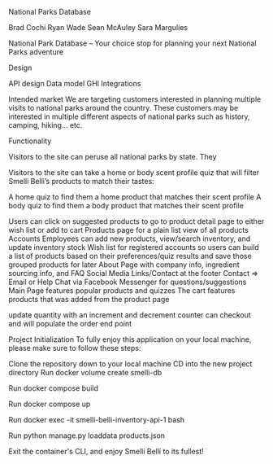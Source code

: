 National Parks Database

Brad Cochi
Ryan Wade
Sean McAuley
Sara Margulies

National Park Database – Your choice stop for planning your next National Parks adventure


Design

API design
Data model
GHI
Integrations


Intended market
We are targeting customers interested in planning multiple visits to national parks around the country. These customers may be interested in multiple different aspects of national parks such as history, camping, hiking... etc.

Functionality

Visitors to the site can peruse all national parks by state. They 

Visitors to the site can take a home or body scent profile quiz that will filter Smelli Belli’s products to match their tastes:

A home quiz to find them a home product that matches their scent profile
A body quiz to find them a body product that matches their scent profile


Users can click on suggested products to go to product detail page to either wish list or add to cart
Products page for a plain list view of all products
Accounts
Employees can add new products, view/search inventory, and update inventory stock
Wish list for registered accounts so users can build a list of products based on their preferences/quiz results and save those grouped products for later
About Page with company info, ingredient sourcing info, and FAQ
Social Media Links/Contact at the footer
Contact => Email or Help Chat via Facebook Messenger for questions/suggestions
Main Page features popular products and quizzes
The cart features products that was added from the product page

update quantity with an increment and decrement counter
can checkout and will populate the order end point




Project Initialization
To fully enjoy this application on your local machine, please make sure to follow these steps:

Clone the repository down to your local machine
CD into the new project directory
Run docker volume create smelli-db

Run docker compose build

Run docker compose up

Run docker exec -it smelli-belli-inventory-api-1 bash

Run python manage.py loaddata products.json

Exit the container's CLI, and enjoy Smelli Belli to its fullest!